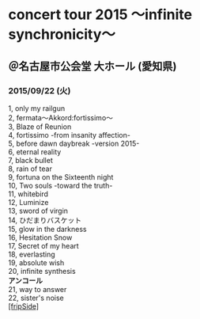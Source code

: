 # concert tour 2015 ～infinite synchronicity～
## ＠名古屋市公会堂 大ホール (愛知県)
### 2015/09/22 (火)



1, only my railgun   
2, fermata～Akkord:fortissimo～   
3, Blaze of Reunion    
4, fortissimo -from insanity affection-  
5, before dawn daybreak -version 2015-  
6, eternal reality  
7, black bullet  
8, rain of tear   
9, fortuna on the Sixteenth night   
10, Two souls -toward the truth-    
11, whitebird  
12, Luminize   
13, sword of virgin   
14, ひだまりバスケット  
15, glow in the darkness  
16, Hesitation Snow    
17, Secret of my heart  
18, everlasting    
19, absolute wish    
20, infinite synthesis   
**アンコール**  
21, way to answer    
22, sister's noise     
[[fripSide]](http://fripside.net/)

